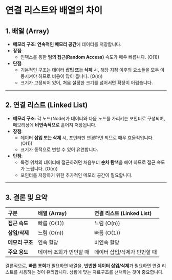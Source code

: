 # 연결 리스트와 배열의 차이

## 1. 배열 (Array)
- **메모리 구조**: **연속적인 메모리 공간**에 데이터를 저장합니다.
- **장점**:
    - 인덱스를 통한 **임의 접근(Random Access)** 속도가 매우 빠릅니다. (O(1))
- **단점**:
    - 기본적인 구조는 데이터 **삽입 또는 삭제** 시, 해당 지점 이후의 요소들을 모두 이동시켜야 하므로 비용이 많이 듭니다. (O(n))
    - 크기가 고정되어 있어, 처음 설정한 크기를 넘어서면 확장이 어렵습니다.

---

## 2. 연결 리스트 (Linked List)
- **메모리 구조**: 각 노드(Node)가 데이터와 다음 노드를 가리키는 포인터로 구성되며, 메모리상에 **비연속적으로** 흩어져 저장됩니다.
- **장점**:
    - 데이터 **삽입 또는 삭제** 시, 포인터만 변경하면 되므로 매우 효율적입니다. (O(1))
    - 크기가 동적으로 변할 수 있어 유연합니다.
- **단점**:
    - 특정 위치의 데이터에 접근하려면 처음부터 **순차 탐색**을 해야 하므로 접근 속도가 느립니다. (O(n))
    - 포인터를 저장하기 위한 추가적인 메모리 공간이 필요합니다.

---

## 3. 결론 및 요약

| 구분 | 배열 (Array) | 연결 리스트 (Linked List) |
| :--- | :--- | :--- |
| **접근 속도** | 빠름 (O(1)) | 느림 (O(n)) |
| **삽입/삭제** | 느림 (O(n)) | 빠름 (O(1)) |
| **메모리 구조** | 연속 할당 | 비연속 할당 |
| **주요 용도** | 데이터 조회가 빈번할 때 | 데이터 삽입/삭제가 빈번할 때 |

결론적으로, **빠른 조회**가 필요하면 배열을, **빈번한 데이터 삽입/삭제**가 필요하면 연결 리스트를 사용하는 것이 유리합니다. 상황에 맞는 자료구조를 선택하는 것이 중요합니다.
